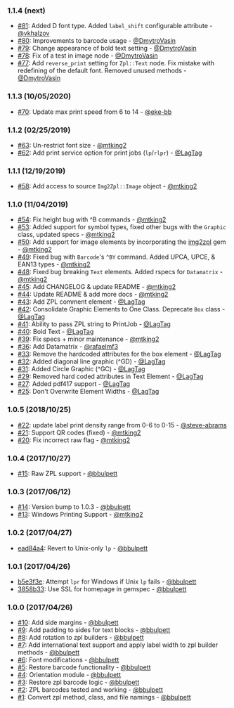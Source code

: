 ### 1.1.4 (next)

* [#81](https://github.com/bbulpett/zebra-zpl/pull/81): Added D font type. Added `label_shift` configurable attribute - [@vkhalzov](https://github.com/vkhalzov)
* [#80](https://github.com/bbulpett/zebra-zpl/pull/80): Improvements to barcode usage - [@DmytroVasin](https://github.com/DmytroVasin)
* [#79](https://github.com/bbulpett/zebra-zpl/pull/79): Change appearance of bold text setting - [@DmytroVasin](https://github.com/DmytroVasin)
* [#78](https://github.com/bbulpett/zebra-zpl/pull/78): Fix of a test in image node - [@DmytroVasin](https://github.com/DmytroVasin)
* [#77](https://github.com/bbulpett/zebra-zpl/pull/77): Add `reverse_print` setting for `Zpl::Text` node. Fix mistake with redefining of the default font. Removed unused methods - [@DmytroVasin](https://github.com/DmytroVasin)

### 1.1.3 (10/05/2020)

* [#70](https://github.com/bbulpett/zebra-zpl/pull/70): Update max print speed from 6 to 14 - [@eke-bb](https://github.com/eke-bb)

### 1.1.2 (02/25/2019)

* [#63](https://github.com/bbulpett/zebra-zpl/pull/63): Un-restrict font size - [@mtking2](https://github.com/mtking2)
* [#62](https://github.com/bbulpett/zebra-zpl/pull/62): Add print service option for print jobs (`lp`/`rlpr`) - [@LagTag](https://github.com/LagTag)

### 1.1.1 (12/19/2019)

* [#58](https://github.com/bbulpett/zebra-zpl/pull/58): Add access to source `Img2Zpl::Image` object - [@mtking2](https://github.com/mtking2)

### 1.1.0 (11/04/2019)

* [#54](https://github.com/bbulpett/zebra-zpl/pull/54): Fix height bug with ^B commands - [@mtking2](https://github.com/mtking2)
* [#53](https://github.com/bbulpett/zebra-zpl/pull/53): Added support for symbol types, fixed other bugs with the `Graphic` class, updated specs - [@mtking2](https://github.com/mtking2)
* [#50](https://github.com/bbulpett/zebra-zpl/pull/50): Add support for image elements by incorporating the [img2zpl](https://github.com/mtking2/img2zpl) gem - [@mtking2](https://github.com/mtking2)
* [#49](https://github.com/bbulpett/zebra-zpl/pull/49): Fixed bug with `Barcode`'s `^BY` command. Added UPCA, UPCE, & EAN13 types - [@mtking2](https://github.com/mtking2)
* [#48](https://github.com/bbulpett/zebra-zpl/pull/48): Fixed bug breaking `Text` elements. Added rspecs for `Datamatrix` - [@mtking2](https://github.com/mtking2)
* [#45](https://github.com/bbulpett/zebra-zpl/pull/45): Add CHANGELOG & update README - [@mtking2](https://github.com/mtking2)
* [#44](https://github.com/bbulpett/zebra-zpl/pull/44): Update README & add more docs - [@mtking2](https://github.com/mtking2)
* [#43](https://github.com/bbulpett/zebra-zpl/pull/43): Add ZPL comment element - [@LagTag](https://github.com/LagTag)
* [#42](https://github.com/bbulpett/zebra-zpl/pull/42): Consolidate Graphic Elements to One Class. Deprecate `Box` class - [@LagTag](https://github.com/LagTag)
* [#41](https://github.com/bbulpett/zebra-zpl/pull/41): Ability to pass ZPL string to PrintJob - [@LagTag](https://github.com/LagTag)
* [#40](https://github.com/bbulpett/zebra-zpl/pull/40): Bold Text - [@LagTag](https://github.com/LagTag)
* [#39](https://github.com/bbulpett/zebra-zpl/pull/39): Fix specs + minor maintenance - [@mtking2](https://github.com/mtking2)
* [#36](https://github.com/bbulpett/zebra-zpl/pull/36): Add Datamatrix - [@rafaelmf3](https://github.com/rafaelmf3)
* [#33](https://github.com/bbulpett/zebra-zpl/pull/33): Remove the hardcoded attributes for the box element - [@LagTag](https://github.com/LagTag)
* [#32](https://github.com/bbulpett/zebra-zpl/pull/32): Added diagonal line graphic (^GD) - [@LagTag](https://github.com/LagTag)
* [#31](https://github.com/bbulpett/zebra-zpl/pull/31): Added Circle Graphic (^GC) - [@LagTag](https://github.com/LagTag)
* [#29](https://github.com/bbulpett/zebra-zpl/pull/29): Removed hard coded attributes in Text Element - [@LagTag](https://github.com/LagTag)
* [#27](https://github.com/bbulpett/zebra-zpl/pull/27): Added pdf417 support - [@LagTag](https://github.com/LagTag)
* [#25](https://github.com/bbulpett/zebra-zpl/pull/25): Don't Overwrite Element Widths - [@LagTag](https://github.com/LagTag)

### 1.0.5 (2018/10/25)

* [#22](https://github.com/bbulpett/zebra-zpl/pull/22): update label print density range from 0-6 to 0-15 - [@steve-abrams](https://github.com/steve-abrams)
* [#21](https://github.com/bbulpett/zebra-zpl/pull/21): Support QR codes (fixed) - [@mtking2](https://github.com/mtking2)
* [#20](https://github.com/bbulpett/zebra-zpl/pull/20): Fix incorrect raw flag - [@mtking2](https://github.com/mtking2)

### 1.0.4 (2017/10/27)

* [#15](https://github.com/bbulpett/zebra-zpl/pull/15): Raw ZPL support - [@bbulpett](https://github.com/bbulpett)

### 1.0.3 (2017/06/12)

* [#14](https://github.com/bbulpett/zebra-zpl/pull/14): Version bump to 1.0.3 - [@bbulpett](https://github.com/bbulpett)
* [#13](https://github.com/bbulpett/zebra-zpl/pull/13): Windows Printing Support - [@mtking2](https://github.com/mtking2)

### 1.0.2 (2017/04/27)

* [ead84a4](https://github.com/bbulpett/zebra-zpl/commit/ead84a4170f291e9a121263ac0ce577b9b5b21ba): Revert to Unix-only `lp` - [@bbulpett](https://github.com/bbulpett)

### 1.0.1 (2017/04/26)

* [b5e3f3e](https://github.com/bbulpett/zebra-zpl/commit/b5e3f3ea41960ce953073dcf1b09c28047a17b0d): Attempt `lpr` for Windows if Unix `lp` fails - [@bbulpett](https://github.com/bbulpett)
* [3858b33](https://github.com/bbulpett/zebra-zpl/commit/3858b332491d7afe34277d43530e0da7462da2b1): Use SSL for homepage in gemspec - [@bbulpett](https://github.com/bbulpett)

### 1.0.0 (2017/04/26)

* [#10](https://github.com/bbulpett/zebra-zpl/pull/10): Add side margins - [@bbulpett](https://github.com/bbulpett)
* [#9](https://github.com/bbulpett/zebra-zpl/pull/9): Add padding to sides for text blocks - [@bbulpett](https://github.com/bbulpett)
* [#8](https://github.com/bbulpett/zebra-zpl/pull/8): Add rotation to zpl builders - [@bbulpett](https://github.com/bbulpett)
* [#7](https://github.com/bbulpett/zebra-zpl/pull/7): Add international text support and apply label width to zpl builder methods - [@bbulpett](https://github.com/bbulpett)
* [#6](https://github.com/bbulpett/zebra-zpl/pull/6): Font modifications - [@bbulpett](https://github.com/bbulpett)
* [#5](https://github.com/bbulpett/zebra-zpl/pull/5): Restore barcode functionality - [@bbulpett](https://github.com/bbulpett)
* [#4](https://github.com/bbulpett/zebra-zpl/pull/4): Orientation module - [@bbulpett](https://github.com/bbulpett)
* [#3](https://github.com/bbulpett/zebra-zpl/pull/3): Restore zpl barcode logic - [@bbulpett](https://github.com/bbulpett)
* [#2](https://github.com/bbulpett/zebra-zpl/pull/2): ZPL barcodes tested and working - [@bbulpett](https://github.com/bbulpett)
* [#1](https://github.com/bbulpett/zebra-zpl/pull/1): Convert zpl method, class, and file namings - [@bbulpett](https://github.com/bbulpett)
